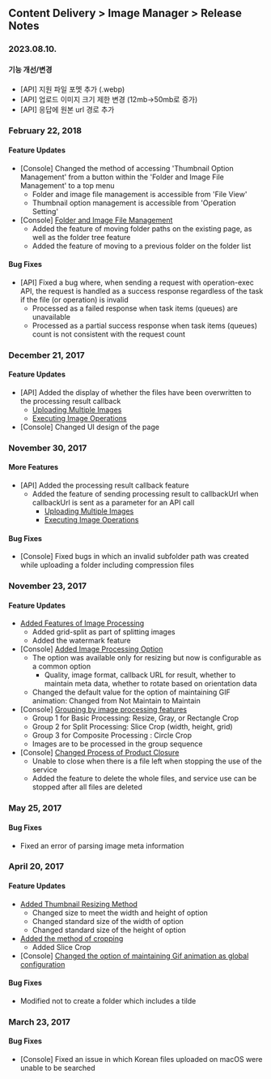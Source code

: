 ## Content Delivery > Image Manager > Release Notes

### 2023.08.10.
#### 기능 개선/변경
* [API] 지원 파일 포멧 추가 (.webp)
* [API] 업로드 이미지 크기 제한 변경 (12mb->50mb로 증가)
* [API] 응답에 원본 url 경로 추가

### February 22, 2018
#### Feature Updates
* [Console] Changed the method of accessing 'Thumbnail Option Management' from a button within the 'Folder and Image File Management' to a top menu  
	* Folder and image file management is accessible from 'File View'
	* Thumbnail option management is accessible from 'Operation Setting'
* [Console] [Folder and Image File Management](./console-guide/#_1)
	* Added the feature of moving folder paths on the existing page, as well as the folder tree feature 
	* Added the feature of moving to a previous folder on the folder list

#### Bug Fixes 
* [API] Fixed a bug where, when sending a request with operation-exec API, the request is handled as a success response regardless of the task if the file (or operation) is invalid
	* Processed as a failed response when task items (queues) are unavailable 
	* Processed as a partial success response when task items (queues) count is not consistent with the request count 

### December 21, 2017 
#### Feature Updates
* [API] Added the display of whether the files have been overwritten to the processing result callback 
	* [Uploading Multiple Images](./api-guide/#_16)
	* [Executing Image Operations](./api-guide/#_37)
* [Console] Changed UI design of the page 

### November 30, 2017
#### More Features 
* [API] Added the processing result callback feature
	* Added the feature of sending processing result to callbackUrl when callbackUrl is sent as a parameter for an API call
		* [Uploading Multiple Images](./api-guide/#_16)
		* [Executing Image Operations](./api-guide/#_37)

#### Bug Fixes 
 * [Console] Fixed bugs in which an invalid subfolder path was created while uploading a folder including compression files 

### November 23, 2017
#### Feature Updates 
* [Added Features of Image Processing](./api-guide/#_25)
	* Added grid-split as part of splitting images
	* Added the watermark feature
* [Console] [Added Image Processing Option](./console-guide/#_10)
	* The option was available only for resizing but now is configurable as a common option  
		* Quality, image format, callback URL for result, whether to maintain meta data, whether to rotate based on orientation data  
	* Changed the default value for the option of maintaining GIF animation: Changed from Not Maintain to Maintain  
* [Console] [Grouping by image processing features](./console-guide/#_10)
	* Group 1 for Basic Processing: Resize, Gray, or Rectangle Crop
	* Group 2 for Split Processing: Slice Crop (width, height, grid)
	* Group 3 for Composite Processing : Circle Crop
	* Images are to be processed in the group sequence 
* [Console] [Changed Process of Product Closure](./console-guide/#_8)
	* Unable to close when there is a file left when stopping the use of the service
	* Added the feature to delete the whole files, and service use can be stopped after all files are deleted  

### May 25, 2017
#### Bug Fixes
* Fixed an error of parsing image meta information 

### April 20, 2017 
#### Feature Updates 
* [Added Thumbnail Resizing Method](./console-guide/#_10) 
    * Changed size to meet the width and height of option 
    * Changed standard size of the width of option
    * Changed standard size of the height of option 
* [Added the method of cropping](./console-guide/#_10)
    * Added Slice Crop 
* [Console] [Changed the option of maintaining Gif animation as global configuration](./console-guide/#_10)

#### Bug Fixes 
* Modified not to create a folder which includes a tilde

### March 23, 2017
#### Bug Fixes
* [Console] Fixed an issue in which Korean files uploaded on macOS were unable to be searched 
